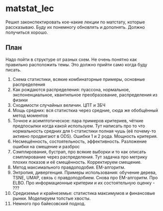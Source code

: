 # matstat_lec

Решил законспектировать кое-какие лекции по матстату, которые рассказываю. Буду их понемногу обновлять и дополнять. Должно получиться хорошо.

## План

Надо пойти в структуре от разных схем. Не очень понятно как правильно расположить темы. Это должно прийти само когда буду писать. 

1. Схема статистики, всякие комбинаторные примеры, основные распределения 
2. Как рождаются распределения: пуассона, нормальное, экспоненциальное, квантильное преобразование, распределения из физики 
3. Сходимости случайных величин. ЦПТ и ЗБЧ
4. Мощь средних: вся статисткиа через средние, сюда же обобщённый метод моментов
5. Точное и асимптотическое: пара примеров критериев, чёткие предпосылки когда какой используем. Тут написать про то что нормальность средних для t-статистики полная чушь (её почему-то активно продвигают в ODS). Ошибки 1 и 2 рода. Мощность критерия. 
6. Несмещённость, состоятельность, эффективность. Разложение ошибки на смещение и разброс
7. Сэмплирования, бустрап, про всякие выборки и то как описать сэмплирование через распределения. Тут задачка про метрику плохих показов и её смещённость. Корректируем смещение.
8. Метод максимального правдоподобия. EM-алгоритм. 
9. Энтропия, дивергенция. Примеры использования: обучение дерева, TSNE, UMAP, связь с правдоподобием. Снова про EM-алгоритм. Про ELBO. Про информационные критерии и их состоятельную оценку - ???
10. Средиземье и крайнеземье: статистика максимумов и финансовые рынки. Моделируем толстые хвосты. 
11. Немного про байесовский подход. 
